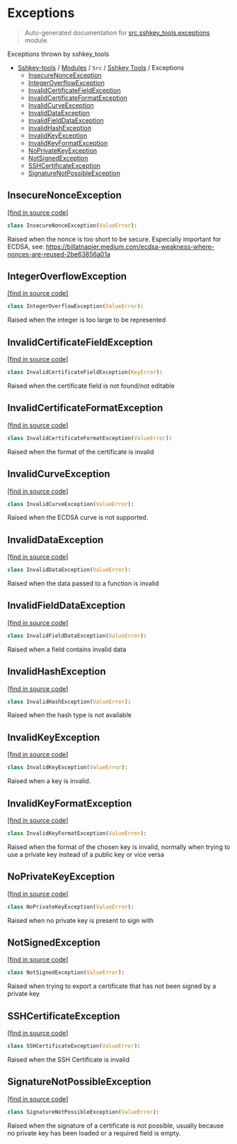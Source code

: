# Exceptions

> Auto-generated documentation for [src.sshkey_tools.exceptions](../../../src/sshkey_tools/exceptions.py) module.

Exceptions thrown by sshkey_tools

- [Sshkey-tools](../../README.md#sshkey-tools-work-in-progress) / [Modules](../../MODULES.md#sshkey-tools-modules) / `Src` / [Sshkey Tools](index.md#sshkey-tools) / Exceptions
    - [InsecureNonceException](#insecurenonceexception)
    - [IntegerOverflowException](#integeroverflowexception)
    - [InvalidCertificateFieldException](#invalidcertificatefieldexception)
    - [InvalidCertificateFormatException](#invalidcertificateformatexception)
    - [InvalidCurveException](#invalidcurveexception)
    - [InvalidDataException](#invaliddataexception)
    - [InvalidFieldDataException](#invalidfielddataexception)
    - [InvalidHashException](#invalidhashexception)
    - [InvalidKeyException](#invalidkeyexception)
    - [InvalidKeyFormatException](#invalidkeyformatexception)
    - [NoPrivateKeyException](#noprivatekeyexception)
    - [NotSignedException](#notsignedexception)
    - [SSHCertificateException](#sshcertificateexception)
    - [SignatureNotPossibleException](#signaturenotpossibleexception)

## InsecureNonceException

[[find in source code]](../../../src/sshkey_tools/exceptions.py#L38)

```python
class InsecureNonceException(ValueError):
```

Raised when the nonce is too short to be secure.
Especially important for ECDSA, see:
https://billatnapier.medium.com/ecdsa-weakness-where-nonces-are-reused-2be63856a01a

## IntegerOverflowException

[[find in source code]](../../../src/sshkey_tools/exceptions.py#L45)

```python
class IntegerOverflowException(ValueError):
```

Raised when the integer is too large to be represented

## InvalidCertificateFieldException

[[find in source code]](../../../src/sshkey_tools/exceptions.py#L33)

```python
class InvalidCertificateFieldException(KeyError):
```

Raised when the certificate field is not found/not editable

## InvalidCertificateFormatException

[[find in source code]](../../../src/sshkey_tools/exceptions.py#L63)

```python
class InvalidCertificateFormatException(ValueError):
```

Raised when the format of the certificate is invalid

## InvalidCurveException

[[find in source code]](../../../src/sshkey_tools/exceptions.py#L15)

```python
class InvalidCurveException(ValueError):
```

Raised when the ECDSA curve
is not supported.

## InvalidDataException

[[find in source code]](../../../src/sshkey_tools/exceptions.py#L27)

```python
class InvalidDataException(ValueError):
```

Raised when the data passed
to a function is invalid

## InvalidFieldDataException

[[find in source code]](../../../src/sshkey_tools/exceptions.py#L10)

```python
class InvalidFieldDataException(ValueError):
```

Raised when a field contains invalid data

## InvalidHashException

[[find in source code]](../../../src/sshkey_tools/exceptions.py#L21)

```python
class InvalidHashException(ValueError):
```

Raised when the hash type is
not available

## InvalidKeyException

[[find in source code]](../../../src/sshkey_tools/exceptions.py#L5)

```python
class InvalidKeyException(ValueError):
```

Raised when a key is invalid.

## InvalidKeyFormatException

[[find in source code]](../../../src/sshkey_tools/exceptions.py#L68)

```python
class InvalidKeyFormatException(ValueError):
```

Raised when the format of the chosen key is invalid,
normally when trying to use a private key instead of
a public key or vice versa

## NoPrivateKeyException

[[find in source code]](../../../src/sshkey_tools/exceptions.py#L75)

```python
class NoPrivateKeyException(ValueError):
```

Raised when no private key is present to sign with

## NotSignedException

[[find in source code]](../../../src/sshkey_tools/exceptions.py#L57)

```python
class NotSignedException(ValueError):
```

Raised when trying to export a certificate that has not been
signed by a private key

## SSHCertificateException

[[find in source code]](../../../src/sshkey_tools/exceptions.py#L80)

```python
class SSHCertificateException(ValueError):
```

Raised when the SSH Certificate is invalid

## SignatureNotPossibleException

[[find in source code]](../../../src/sshkey_tools/exceptions.py#L50)

```python
class SignatureNotPossibleException(ValueError):
```

Raised when the signature of a certificate is not possible,
usually because no private key has been loaded or a required
field is empty.
